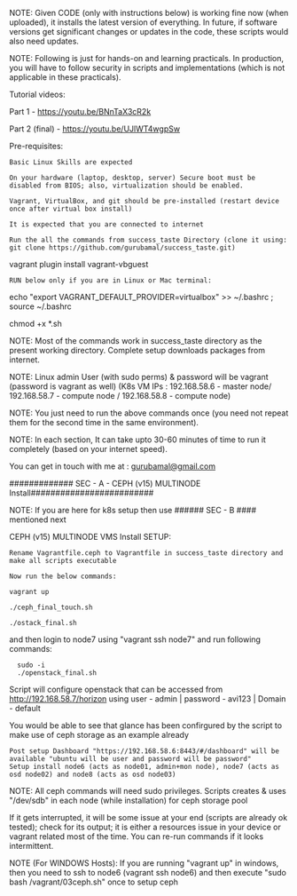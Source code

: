 NOTE: Given CODE (only with instructions below) is working fine now (when uploaded), it installs the latest version of everything. In future, if software versions get significant changes or updates in the code, these scripts would also need updates.

NOTE: Following is just for hands-on and learning practicals. In production, you will have to follow security in scripts and implementations (which is not applicable in these practicals).

Tutorial videos:

Part 1 - https://youtu.be/BNnTaX3cR2k

Part 2 (final) - https://youtu.be/UJlWT4wgpSw

Pre-requisites:

    Basic Linux Skills are expected

    On your hardware (laptop, desktop, server) Secure boot must be disabled from BIOS; also, virtualization should be enabled.

    Vagrant, VirtualBox, and git should be pre-installed (restart device once after virtual box install)

    It is expected that you are connected to internet

    Run the all the commands from success_taste Directory (clone it using: git clone https://github.com/gurubamal/success_taste.git)

 vagrant plugin install vagrant-vbguest

    RUN below only if you are in Linux or Mac terminal:

 echo "export VAGRANT_DEFAULT_PROVIDER=virtualbox" >> ~/.bashrc ; source ~/.bashrc

 chmod +x *.sh

NOTE: Most of the commands work in success_taste directory as the present working directory. Complete setup downloads packages from internet.

NOTE: Linux admin User (with sudo perms) & password will be vagrant (password is vagrant as well) (K8s VM IPs : 192.168.58.6 - master node/ 192.168.58.7 - compute node / 192.168.58.8 - compute node)

NOTE: You just need to run the above commands once (you need not repeat them for the second time in the same environment).

NOTE: In each section, It can take upto 30-60 minutes of time to run it completely (based on your internet speed).

You can get in touch with me at : gurubamal@gmail.com

############# SEC - A - CEPH (v15) MULTINODE Install#########################

NOTE: If you are here for k8s setup then use ###### SEC - B #### mentioned next

CEPH (v15) MULTINODE VMS Install SETUP:

    Rename Vagrantfile.ceph to Vagrantfile in success_taste directory and make all scripts executable

    Now run the below commands:

    vagrant up

    ./ceph_final_touch.sh
    
    ./ostack_final.sh

and then login to node7 using "vagrant ssh node7" and run following commands:

      sudo -i
      ./openstack_final.sh
      

Script will configure openstack that can be accessed from http://192.168.58.7/horizon using user - admin | password - avi123  | Domain  - default

You would be able to see that glance has been confirgured by the script to make use of ceph storage as an example already

    Post setup Dashboard "https://192.168.58.6:8443/#/dashboard" will be available "ubuntu will be user and password will be password"
    Setup install node6 (acts as node01, admin+mon node), node7 (acts as osd node02) and node8 (acts as osd node03)

NOTE: All ceph commands will need sudo privileges. Scripts creates & uses "/dev/sdb" in each node (while installation) for ceph storage pool

If it gets interrupted, it will be some issue at your end (scripts are already ok tested); check for its output; it is either a resources issue in your device or vagrant related most of the time. You can re-run commands if it looks intermittent.


NOTE (For WINDOWS Hosts): If you are running "vagrant up" in windows, then you need to ssh to node6 (vagrant ssh node6) and then execute "sudo bash /vagrant/03ceph.sh" once to setup ceph

